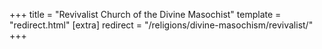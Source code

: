+++
title = "Revivalist Church of the Divine Masochist"
template = "redirect.html"
[extra]
redirect = "/religions/divine-masochism/revivalist/"
+++